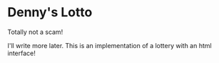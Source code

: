 Denny's Lotto
=================

Totally not a scam!

I'll write more later. This is an implementation of a lottery with an html interface!